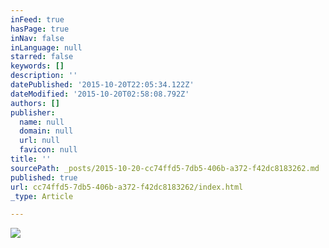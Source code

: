 ```yaml
---
inFeed: true
hasPage: true
inNav: false
inLanguage: null
starred: false
keywords: []
description: ''
datePublished: '2015-10-20T22:05:34.122Z'
dateModified: '2015-10-20T02:58:08.792Z'
authors: []
publisher:
  name: null
  domain: null
  url: null
  favicon: null
title: ''
sourcePath: _posts/2015-10-20-cc74ffd5-7db5-406b-a372-f42dc8183262.md
published: true
url: cc74ffd5-7db5-406b-a372-f42dc8183262/index.html
_type: Article

---
```

![](https://the-grid-user-content.s3-us-west-2.amazonaws.com/8d8b1560-2648-4e38-88be-f9e3a5f8677a.png)
